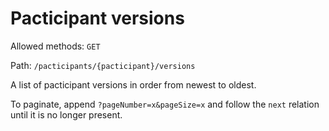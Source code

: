 # Pacticipant versions

Allowed methods: `GET`

Path: `/pacticipants/{pacticipant}/versions`

A list of pacticipant versions in order from newest to oldest.

To paginate, append `?pageNumber=x&pageSize=x` and follow the `next` relation until it is no longer present.
